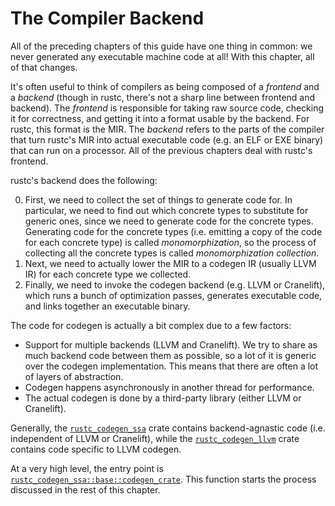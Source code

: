 # The Compiler Backend

All of the preceding chapters of this guide have one thing in common: we never
generated any executable machine code at all! With this chapter, all of that
changes.

It's often useful to think of compilers as being composed of a _frontend_ and a
_backend_  (though in rustc, there's not a sharp line between frontend and
backend). The _frontend_ is responsible for taking raw source code, checking it
for correctness, and getting it into a format usable by the backend. For rustc,
this format is the MIR.  The _backend_ refers to the parts of the compiler that
turn rustc's MIR into actual executable code (e.g. an ELF or EXE binary) that
can run on a processor.  All of the previous chapters deal with rustc's
frontend.

rustc's backend does the following:

0. First, we need to collect the set of things to generate code for. In
   particular, we need to find out which concrete types to substitute for
   generic ones, since we need to generate code for the concrete types.
   Generating code for the concrete types (i.e. emitting a copy of the code for
   each concrete type) is called _monomorphization_, so the process of
   collecting all the concrete types is called _monomorphization collection_.
1. Next, we need to actually lower the MIR to a codegen IR
   (usually LLVM IR) for each concrete type we collected.
2. Finally, we need to invoke the codegen backend (e.g. LLVM or Cranelift),
   which runs a bunch of optimization passes, generates executable code, and
   links together an executable binary.

[codegen1]: https://doc.rust-lang.org/nightly/nightly-rustc/rustc_codegen_ssa/base/fn.codegen_crate.html

The code for codegen is actually a bit complex due to a few factors:

- Support for multiple backends (LLVM and Cranelift). We try to share as much
  backend code between them as possible, so a lot of it is generic over the
  codegen implementation. This means that there are often a lot of layers of
  abstraction.
- Codegen happens asynchronously in another thread for performance.
- The actual codegen is done by a third-party library (either LLVM or Cranelift).

Generally, the [`rustc_codegen_ssa`][ssa] crate contains backend-agnastic code
(i.e. independent of LLVM or Cranelift), while the [`rustc_codegen_llvm`][llvm]
crate contains code specific to LLVM codegen.

[ssa]: https://doc.rust-lang.org/nightly/nightly-rustc/rustc_codegen_ssa/index.html
[llvm]: https://doc.rust-lang.org/nightly/nightly-rustc/rustc_codegen_llvm/index.html

At a very high level, the entry point is
[`rustc_codegen_ssa::base::codegen_crate`][codegen1]. This function starts the
process discussed in the rest of this chapter.
